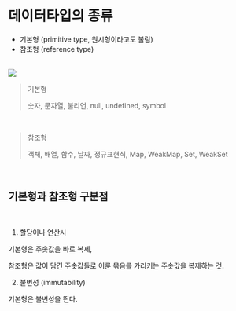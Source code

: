 # 데이터타입의 종류

- 기본형 (primitive type, 원시형이라고도 불림)
- 참조형 (reference type)

<br>

<img src="./img/데이터타입종류.png">

<br>

> 기본형
> 
> 숫자, 문자열, 불리언, null, undefined, symbol

<br>

> 참조형
>
> 객체, 배열, 함수, 날짜, 정규표현식, Map, WeakMap, Set, WeakSet
>

<br>

## 기본형과 참조형 구분점

<br>

1. 할당이나 연산시 

기본형은 주솟값을 바로 복제, 

참조형은 값이 담긴 주솟값들로 이룬 묶음를 가리키는 주솟값을 복제하는 것.


2. 불변성 (immutability)

기본형은 불변성을 띈다.

